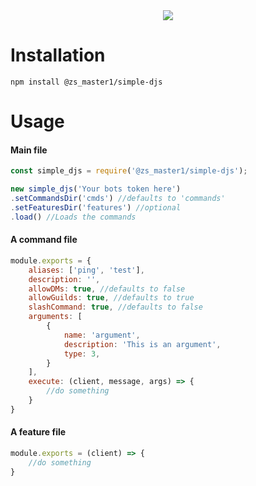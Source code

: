 <center>
    <img src='https://nodei.co/npm/@zs_master1/simple-djs.png'>
</center>

# Installation
```
npm install @zs_master1/simple-djs
```

# Usage
#### Main file
```js
const simple_djs = require('@zs_master1/simple-djs');

new simple_djs('Your bots token here')
.setCommandsDir('cmds') //defaults to 'commands'
.setFeaturesDir('features') //optional
.load() //Loads the commands
```

#### A command file
```js
module.exports = {
    aliases: ['ping', 'test'],
    description: '',
    allowDMs: true, //defaults to false
    allowGuilds: true, //defaults to true
    slashCommand: true, //defaults to false
    arguments: [
        {
            name: 'argument',
            description: 'This is an argument',
            type: 3,
        }
    ],
    execute: (client, message, args) => {
        //do something
    }
}
```

#### A feature file
```js
module.exports = (client) => {
    //do something
}
```